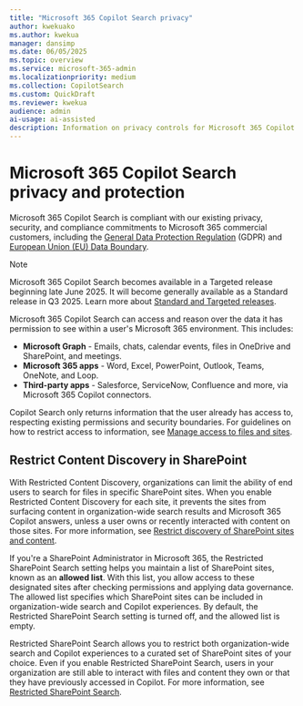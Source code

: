 ```yaml
---  
title: "Microsoft 365 Copilot Search privacy"  
author: kwekuako
ms.author: kwekua  
manager: dansimp
ms.date: 06/05/2025  
ms.topic: overview
ms.service: microsoft-365-admin
ms.localizationpriority: medium
ms.collection: CopilotSearch
ms.custom: QuickDraft
ms.reviewer: kwekua
audience: admin
ai-usage: ai-assisted
description: Information on privacy controls for Microsoft 365 Copilot Search.
---
```



# Microsoft 365 Copilot Search privacy and protection

Microsoft 365 Copilot Search is compliant with our existing privacy, security, and compliance commitments to Microsoft 365 commercial customers, including the [General Data Protection Regulation](/compliance/regulatory/gdpr) (GDPR) and [European Union (EU) Data Boundary](/privacy/eudb/eu-data-boundary-learn).

> [!NOTE]
> Microsoft 365 Copilot Search becomes available in a Targeted release beginning late June 2025. It will become generally available as a Standard release in Q3 2025. Learn more about [Standard and Targeted releases]( /microsoft-365/admin/manage/release-options-in-office-365).

Microsoft 365 Copilot Search can access and reason over the data it has permission to see within a user's Microsoft 365 environment. This includes:

- **Microsoft Graph** - Emails, chats, calendar events, files in OneDrive and SharePoint, and meetings.
- **Microsoft 365 apps** - Word, Excel, PowerPoint, Outlook, Teams, OneNote, and Loop.
- **Third-party apps** - Salesforce, ServiceNow, Confluence and more, via Microsoft 365 Copilot connectors.

Copilot Search only returns information that the user already has access to, respecting existing permissions and security boundaries. For guidelines on how to restrict access to information, see [Manage access to files and sites](/microsoftsearch/manage-access-files-sites).

## Restrict Content Discovery in SharePoint

With Restricted Content Discovery, organizations can limit the ability of end users to search for files in specific SharePoint sites. When you enable Restricted Content Discovery for each site, it prevents the sites from surfacing content in organization-wide search results and Microsoft 365 Copilot answers, unless a user owns or recently interacted with content on those sites. For more information, see [Restrict discovery of SharePoint sites and content](/sharepoint/restricted-content-discovery).

If you're a SharePoint Administrator in Microsoft 365, the Restricted SharePoint Search setting helps you maintain a list of SharePoint sites, known as an **allowed list**. With this list, you allow access to these designated sites after checking permissions and applying data governance. The allowed list specifies which SharePoint sites can be included in organization-wide search and Copilot experiences. By default, the Restricted SharePoint Search setting is turned off, and the allowed list is empty.

Restricted SharePoint Search allows you to restrict both organization-wide search and Copilot experiences to a curated set of SharePoint sites of your choice. Even if you enable Restricted SharePoint Search, users in your organization are still able to interact with files and content they own or that they have previously accessed in Copilot. For more information, see [Restricted SharePoint Search](/sharepoint/restricted-sharepoint-search).

